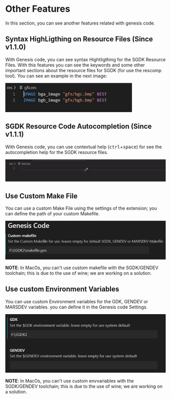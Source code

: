 # Other Features

In this section, you can see another features related with genesis code.

## Syntax HighLigthing on Resource Files (Since v1.1.0)

With Genesis code, you can see syntax Hightligthing for the SGDK Resource Files. With this features you can see the keywords and some other important sections about the resource files for SGDK (for use the rescomp tool). You can see an example in the next image:

![syntax](img/syntax.png)

## SGDK Resource Code Autocompletion (Since v1.1.1)

With Genesis code, you can use contextual help (<kbd>ctrl</kbd>+<kbd>space</kbd>) for see the autocompletion help for the SGDK resource files.

![testautocomplete](img/testautocomplete.gif)

## Use Custom Make File

You can use a custom Make File using the settings of the extension; you can define the path of your custom Makefile.

![makefilecustom](img/makefile.png)

**NOTE**: In MacOs, you can't use custom makefile with the SGDK/GENDEV toolchain; this is due to the use of wine; we are working on a solution.

## Use custom Environment Variables

You can use custom Environment variables for the GDK, GENDEV or MARSDEV variables. you can define it in the Genesis code Settings.

![envvariables](img/envvariables.png)

**NOTE**: In MacOs, you can't use custom envvariables with the SGDK/GENDEV toolchain; this is due to the use of wine; we are working on a solution.
